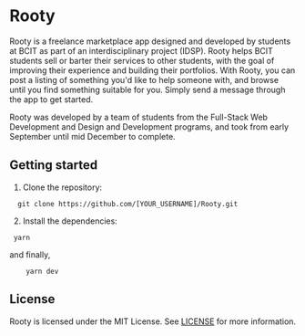 # Rooty

Rooty is a freelance marketplace app designed and developed by students at BCIT as part of an interdisciplinary project (IDSP). Rooty helps BCIT students sell or barter their services to other students, with the goal of improving their experience and building their portfolios. With Rooty, you can post a listing of something you'd like to help someone with, and browse until you find something suitable for you. Simply send a message through the app to get started.

Rooty was developed by a team of students from the Full-Stack Web Development and Design and Development programs, and took from early September until mid December to complete.

## Getting started

1. Clone the repository:

```
  git clone https://github.com/[YOUR_USERNAME]/Rooty.git
```

2. Install the dependencies:

```
 yarn
```

and finally, 

```
    yarn dev
```

## License

Rooty is licensed under the MIT License. See [LICENSE](LICENSE) for more information.
